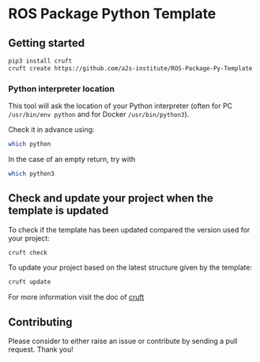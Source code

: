 # ROS Package Python Template



## Getting started
```bash
pip3 install cruft
cruft create https://github.com/a2s-institute/ROS-Package-Py-Template
```

### Python interpreter location
This tool will ask the location of your Python interpreter (often for PC `/usr/bin/env python` and for Docker `/usr/bin/python3`).

Check it in advance using:
```bash
which python
```
In the case of an empty return, try with
```bash
which python3
```

## Check and update your project when the template is updated
To check if the template has been updated compared the version used for your project:
```bash
cruft check
```

To update your project based on the latest structure given by the template:
```bash
cruft update 
```

For more information visit the doc of [cruft](https://cruft.github.io/cruft/#updating-a-project)

## Contributing
Please consider to either raise an issue or contribute by sending a pull request. Thank you!
